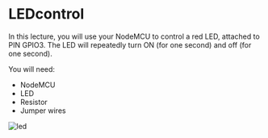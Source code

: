 # LEDcontrol

In this lecture, you will use your NodeMCU to control a red LED, attached to PIN GPIO3.  The LED will repeatedly turn ON (for one second) and off (for one second).

You will need:
- NodeMCU
- LED
- Resistor
- Jumper wires

![led](https://user-images.githubusercontent.com/11530521/50457853-57d51100-0991-11e9-9a61-c9a9561ba1a9.png)
